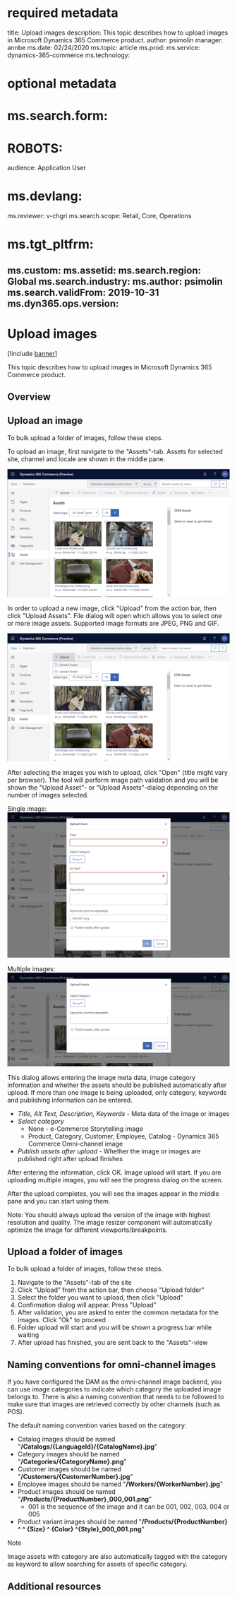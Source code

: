 # required metadata

title: Upload images
description: This topic describes how to upload images in Microsoft Dynamics 365 Commerce product.
author: psimolin
manager: annbe
ms.date: 02/24/2020
ms.topic: article
ms.prod: 
ms.service: dynamics-365-commerce
ms.technology: 

# optional metadata

# ms.search.form: 
# ROBOTS: 
audience: Application User
# ms.devlang: 
ms.reviewer: v-chgri
ms.search.scope: Retail, Core, Operations
# ms.tgt_pltfrm: 
ms.custom: 
ms.assetid: 
ms.search.region: Global
ms.search.industry: 
ms.author: psimolin
ms.search.validFrom: 2019-10-31
ms.dyn365.ops.version: 
---

# Upload images

[!include [banner](../includes/banner.md)]

This topic describes how to upload images in Microsoft Dynamics 365 Commerce product.

## Overview


## Upload an image

To bulk upload a folder of images, follow these steps.

To upload an image, first navigate to the "Assets"-tab. Assets for selected site, channel and locale are shown in the middle pane.

![Assets tab](./media/dam-screenshot1.png)

In order to upload a new image, click "Upload" from the action bar, then click "Upload Assets". File dialog will open which allows you to select one or more image assets. Supported image formats are JPEG, PNG and GIF.

![Upload](./media/dam-screenshot2.png)

After selecting the images you wish to upload, click "Open" (title might vary per browser). The tool will perform image path validation and you will be shown the "Upload Asset"- or "Upload Assets"-dialog depending on the number of images selected.

Single image:
![Single image](./media/dam-screenshot3.png)

Multiple images:
![Multiple images](./media/dam-screenshot4.png)

This dialog allows entering the image meta data, image category information and whether the assets should be published automatically after upload. If more than one image is being uploaded, only category, keywords and publishing information can be entered.

* *Title, Alt Text, Description, Keywords* - Meta data of the image or images
* *Select category*
	* None - e-Commerce Storytelling image
	* Product, Category, Customer, Employee, Catalog - Dynamics 365 Commerce Omni-channel image
* *Publish assets after upload* - Whether the image or images are published right after upload finishes

After entering the information, click OK. Image upload will start. If you are uploading multiple images, you will see the progress dialog on the screen.

After the upload completes, you will see the images appear in the middle pane and you can start using them.

Note: You should always upload the version of the image with highest resolution and quality. The image resizer component will automatically optimize the image for different viewports/breakpoints.

## Upload a folder of images

To bulk upload a folder of images, follow these steps.

1. Navigate to the "Assets"-tab of the site
1. Click "Upload" from the action bar, then choose "Upload folder"
1. Select the folder you want to upload, then click "Upload"
1. Confirmation dialog will appear. Press "Upload"
1. After validation, you are asked to enter the common metadata for the images. Click "Ok" to proceed
1. Folder upload will start and you will be shown a progress bar while waiting
1. After upload has finished, you are sent back to the "Assets"-view

## Naming conventions for omni-channel images 

If you have configured the DAM as the omni-channel image backend, you can use image categories to indicate which category the uploaded image belongs to. There is also a naming convention that needs to be followed to make sure that images are retrieved correctly by other channels (such as POS).

The default naming convention varies based on the category:
* Catalog images should be named "**/Catalogs/\{LanguageId\}/\{CatalogName\}.jpg**"
* Category images should be named "**/Categories/\{CategoryName\}.png**"
* Customer images should be named "**/Customers/\{CustomerNumber\}.jpg**"
* Employee images should be named "**/Workers/\{WorkerNumber\}.jpg**"
* Product images should be named "**/Products/\{ProductNumber\}_000_001.png**"
	* 001 is the sequence of the image and it can be 001, 002, 003, 004 or 005
* Product variant images should be named "**/Products/\{ProductNumber\} ^ ^ \{Size\} ^ \{Color\} ^\{Style\}_000_001.png**"

> [!NOTE]
> Image assets with category are also automatically tagged with the category as keyword to allow searching for assets of specific category.

## Additional resources
